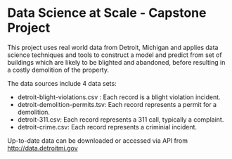 # Data Science at Scale - Capstone Project

This project uses real world data from Detroit, Michigan and applies
data science techniques and tools to construct a model and predict from set
of buildings which are likely to be blighted and abandoned, before resulting in
a costly demolition of the property.

The data sources include 4 data sets:

* detroit-blight-violations.csv : Each record is a blight violation incident.
* detroit-demolition-permits.tsv: Each record represents a permit for a demolition.
* detroit-311.csv: Each record represents a 311 call, typically a complaint.
* detroit-crime.csv: Each record represents a criminial incident.

Up-to-date data can be downloaded or accessed via API from http://data.detroitmi.gov